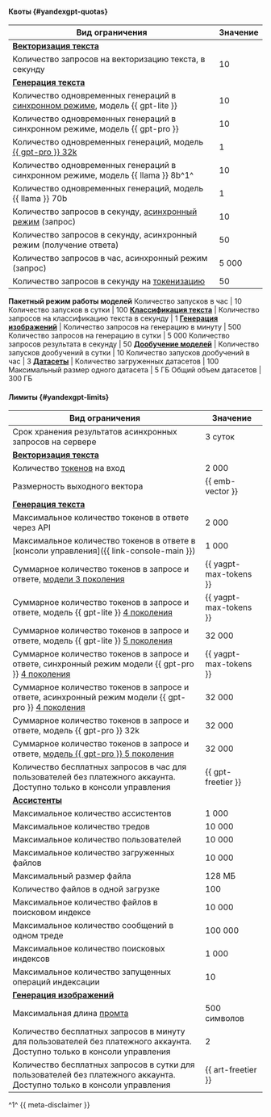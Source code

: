 #### Квоты {#yandexgpt-quotas}

Вид ограничения | Значение
----- | -----
**[Векторизация текста](../foundation-models/concepts/embeddings.md)** |
Количество запросов на векторизацию текста, в секунду | 10
**[Генерация текста](../foundation-models/concepts/yandexgpt/index.md)** |
Количество одновременных генераций в [синхронном режиме](../foundation-models/concepts/index.md#working-mode), модель {{ gpt-lite }} | 10
Количество одновременных генераций в синхронном режиме, модель {{ gpt-pro }} | 10
Количество одновременных генераций, модель [{{ gpt-pro }} 32k](../foundation-models/concepts/yandexgpt/models.md#generation) | 1
Количество одновременных генераций в синхронном режиме, модель {{ llama }} 8b^1^ | 10
Количество одновременных генераций, модель {{ llama }} 70b | 1
Количество запросов в секунду, [асинхронный режим](../foundation-models/concepts/index.md#working-mode) (запрос) | 10
Количество запросов в секунду, асинхронный режим (получение ответа) | 50
Количество запросов в час, асинхронный режим (запрос) | 5 000
Количество запросов в секунду на [токенизацию](../foundation-models/text-generation/api-ref/grpc/Tokenizer/index.md) | 50
**Пакетный режим работы моделей**
Количество запусков в час | 10
Количество запусков в сутки | 100
**[Классификация текста](../foundation-models/concepts/classifier/index.md)** |
Количество запросов на классификацию текста в секунду | 1
**[Генерация изображений](../foundation-models/concepts/yandexart/index.md)** |
Количество запросов на генерацию в минуту | 500
Количество запросов на генерацию в сутки | 5 000
Количество запросов результата в секунду | 50
**[Дообучение моделей](../foundation-models/concepts/tuning/index.md)** |
Количество запусков дообучений в сутки | 10
Количество запусков дообучений в час | 3
**[Датасеты](../foundation-models/concepts/resources/dataset.md)** |
Количество загруженных датасетов | 100 
Максимальный размер одного датасета | 5 ГБ
Общий объем датасетов | 300 ГБ

#### Лимиты {#yandexgpt-limits}

Вид ограничения | Значение
----- | -----
Срок хранения результатов асинхронных запросов на сервере | 3 суток
**[Векторизация текста](../foundation-models/concepts/embeddings.md)** |
Количество [токенов](../foundation-models/concepts/yandexgpt/tokens.md) на вход | 2 000
Размерность выходного вектора | {{ emb-vector }}
**[Генерация текста](../foundation-models/concepts/yandexgpt/index.md)** |
Максимальное количество токенов в ответе через API | 2 000 
Максимальное количество токенов в ответе в [консоли управления]({{ link-console-main }}) | 1 000
Суммарное количество токенов в запросе и ответе, [модели 3 поколения](../foundation-models/concepts/yandexgpt/models.md) | {{ yagpt-max-tokens }}
Суммарное количество токенов в запросе и ответе, модель {{ gpt-lite }} [4 поколения](../foundation-models/concepts/yandexgpt/models.md) | {{ yagpt-max-tokens }}
Суммарное количество токенов в запросе и ответе, модель {{ gpt-lite }} [5 поколения](../foundation-models/concepts/yandexgpt/models.md) | 32 000
Суммарное количество токенов в запросе и ответе, синхронный режим модели {{ gpt-pro }} [4 поколения](../foundation-models/concepts/yandexgpt/models.md) | {{ yagpt-max-tokens }}
Суммарное количество токенов в запросе и ответе, асинхронный режим модели {{ gpt-pro }} [4 поколения](../foundation-models/concepts/yandexgpt/models.md) | 32 000
Суммарное количество токенов в запросе и ответе, модель {{ gpt-pro }} 32k | 32 000
Суммарное количество токенов в запросе и ответе, [модель {{ gpt-pro }} 5 поколения](../foundation-models/concepts/yandexgpt/models.md) | 32 000
Количество бесплатных запросов в час для пользователей без платежного аккаунта. Доступно только в консоли управления | {{ gpt-freetier }}
**[Ассистенты](../foundation-models/concepts/assistant/index.md)**|
Максимальное количество ассистентов | 1 000
Максимальное количество тредов | 10 000
Максимальное количество пользователей | 10 000
Максимальное количество загруженных файлов | 10 000
Максимальный размер файла | 128 МБ
Количество файлов в одной загрузке | 100
Максимальное количество файлов в поисковом индексе | 10 000
Максимальное количество сообщений в одном треде | 100 000
Максимальное количество поисковых индексов | 1 000
Максимальное количество запущенных операций индексации | 10
**[Генерация изображений](../foundation-models/concepts/yandexart/index.md)** |
Максимальная длина [промта](../foundation-models/concepts/index.md#prompt) | 500 символов
Количество бесплатных запросов в минуту для пользователей без платежного аккаунта. Доступно только в консоли управления | 2
Количество бесплатных запросов в сутки для пользователей без платежного аккаунта. Доступно только в консоли управления | {{ art-freetier }}


^1^ {{ meta-disclaimer }}